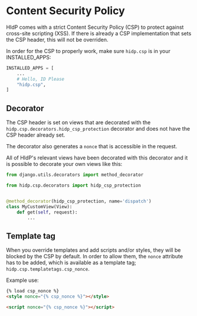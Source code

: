 # Content Security Policy

HIdP comes with a strict Content Security Policy (CSP) to protect against
cross-site scripting (XSS). If there is already a CSP implementation that sets the CSP
header, this will not be overriden.

In order for the CSP to properly work, make sure  `hidp.csp` is in your INSTALLED_APPS:

```python
INSTALLED_APPS = [
    ...
    # Hello, ID Please
    "hidp.csp",
]
```

## Decorator

The CSP header is set on views that are decorated with the
`hidp.csp.decorators.hidp_csp_protection` decorator and does not have the CSP header
already set.

The decorator also generates a `nonce` that is accessible in the request.

All of HIdP's relevant views have been decorated with this decorator and it is possible
to decorate your own views like this:

```python
from django.utils.decorators import method_decorator

from hidp.csp.decorators import hidp_csp_protection


@method_decorator(hidp_csp_protection, name='dispatch')
class MyCustomView(View):
    def get(self, request):
        ...

```

## Template tag

When you override templates and add scripts and/or styles, they will be blocked by the
CSP by default. In order to allow them, the `nonce` attribute has to be added, which
is available as a template tag; `hidp.csp.templatetags.csp_nonce`.

Example use:

```html
{% load csp_nonce %}
<style nonce="{% csp_nonce %}"></style>

<script nonce="{% csp_nonce %}"></script>
```
